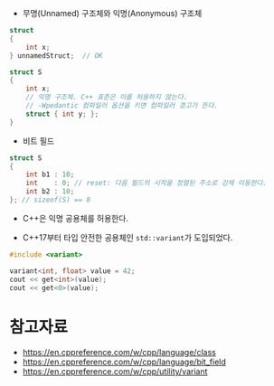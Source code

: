 - 무명(Unnamed) 구조체와 익명(Anonymous) 구조체
```cpp
struct
{
	int x;
} unnamedStruct;  // OK

struct S
{
	int x;
	// 익명 구조체. C++ 표준은 이를 허용하지 않는다.
	// -Wpedantic 컴파일러 옵션을 키면 컴파일러 경고가 뜬다.
	struct { int y; };
}
```

- 비트 필드
```cpp
struct S
{
	int b1 : 10;
	int    : 0; // reset: 다음 필드의 시작을 정렬된 주소로 강제 이동한다.
	int b2 : 10;
}; // sizeof(S) == 8
```

- C++은 익명 공용체를 허용한다.

- C++17부터 타입 안전한 공용체인 `std::variant`가 도입되었다.
```cpp
#include <variant>

variant<int, float> value = 42;
cout << get<int>(value);
cout << get<0>(value);
```

# 참고자료
- https://en.cppreference.com/w/cpp/language/class
- https://en.cppreference.com/w/cpp/language/bit_field
- https://en.cppreference.com/w/cpp/utility/variant